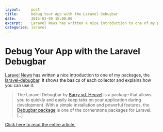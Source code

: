 ```yaml
---
layout:     post
title:      Debug Your App with the Laravel Debugbar
date:       2015-02-09 18:00:00
excerpt:    Laravel News has written a nice introduction to one of my packages, the laravel-debugbar. It shows the basics of each collector and explains how you can use it.
categories: laravel
---
```


# Debug Your App with the Laravel Debugbar

[Laravel News](https://laravel-news.com/) has written a nice introduction to one of my packages, the [laravel-debugbar](https://github.com/barryvdh/laravel-debugbar). It shows the basics of each collector and explains how you can use it.

> The Laravel Debugbar by [Barry vd. Heuvel](https://laravel-news.com/2014/09/artisan-files-barry-vd-heuvel/) is a package that allows you to quickly and easily keep tabs on your application during development. With a simple installation and powerful features, the [Debugbar package](https://github.com/barryvdh/laravel-debugbar) is one of the cornerstone packages for Laravel. [..]

[Click here to read the entire article.](https://laravel-news.com/2015/02/laravel-debugbar/)
